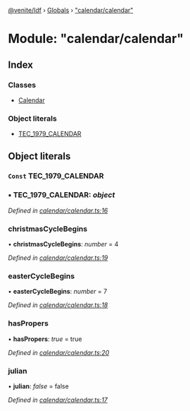 [@venite/ldf](../README.md) › [Globals](../globals.md) › ["calendar/calendar"](_calendar_calendar_.md)

# Module: "calendar/calendar"

## Index

### Classes

* [Calendar](../classes/_calendar_calendar_.calendar.md)

### Object literals

* [TEC_1979_CALENDAR](_calendar_calendar_.md#const-tec_1979_calendar)

## Object literals

### `Const` TEC_1979_CALENDAR

### ▪ **TEC_1979_CALENDAR**: *object*

*Defined in [calendar/calendar.ts:16](https://github.com/gbj/venite/blob/c54ff8d/ldf/src/calendar/calendar.ts#L16)*

###  christmasCycleBegins

• **christmasCycleBegins**: *number* = 4

*Defined in [calendar/calendar.ts:19](https://github.com/gbj/venite/blob/c54ff8d/ldf/src/calendar/calendar.ts#L19)*

###  easterCycleBegins

• **easterCycleBegins**: *number* = 7

*Defined in [calendar/calendar.ts:18](https://github.com/gbj/venite/blob/c54ff8d/ldf/src/calendar/calendar.ts#L18)*

###  hasPropers

• **hasPropers**: *true* = true

*Defined in [calendar/calendar.ts:20](https://github.com/gbj/venite/blob/c54ff8d/ldf/src/calendar/calendar.ts#L20)*

###  julian

• **julian**: *false* = false

*Defined in [calendar/calendar.ts:17](https://github.com/gbj/venite/blob/c54ff8d/ldf/src/calendar/calendar.ts#L17)*
